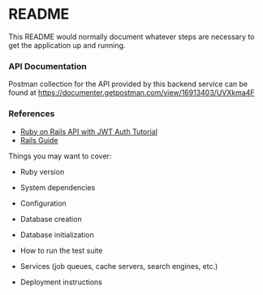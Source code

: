 
# README

This README would normally document whatever steps are necessary to get the
application up and running.


### API Documentation
Postman collection for the API provided by this backend service can be found at
https://documenter.getpostman.com/view/16913403/UVXkma4F


### References
- [Ruby on Rails API with JWT Auth Tutorial](https://dev.to/alexmercedcoder/ruby-on-rails-api-with-jwt-auth-tutorial-go2)
- [Rails Guide](https://guides.rubyonrails.org/)


Things you may want to cover:

* Ruby version

* System dependencies

* Configuration

* Database creation

* Database initialization

* How to run the test suite

* Services (job queues, cache servers, search engines, etc.)

* Deployment instructions

